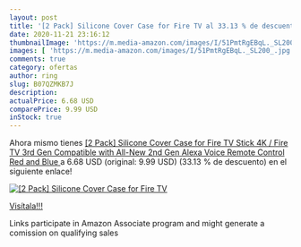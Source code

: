 ```yaml
---
layout: post
title: '[2 Pack] Silicone Cover Case for Fire TV al 33.13 % de descuento'
date: 2020-11-21 23:16:12
thumbnailImage: 'https://m.media-amazon.com/images/I/51PmtRgEBqL._SL200_.jpg'
images: [ 'https://m.media-amazon.com/images/I/51PmtRgEBqL._SL200_.jpg' ]
comments: true
category: ofertas
author: ring
slug: B07QZMKB7J
description:
actualPrice: 6.68 USD
comparePrice: 9.99 USD
inStock: true
---
```


Ahora mismo tienes [[2 Pack] Silicone Cover Case for Fire TV Stick 4K / Fire TV  3rd Gen  Compatible with All-New 2nd Gen Alexa Voice Remote Control  Red and Blue ](https://www.amazon.com/dp/B07QZMKB7J/?tag=tolees-20) a 6.68 USD (original: 9.99 USD) (33.13 %  de descuento) en el siguiente enlace!

[![[2 Pack] Silicone Cover Case for Fire TV](https://m.media-amazon.com/images/I/51PmtRgEBqL._SL200_.jpg)](https://www.amazon.com/dp/B07QZMKB7J/?tag=tolees-20)

[Visítala!!!](https://www.amazon.com/dp/B07QZMKB7J/?tag=tolees-20)

Links participate in Amazon Associate program and might generate a comission on qualifying sales
